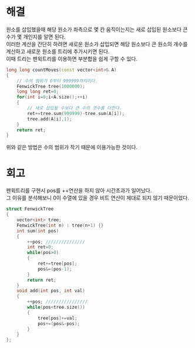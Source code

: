 # 해결 
원소를 삽입했을때 해당 원소가 좌측으로 몇 칸 움직이는지는 새로 삽입된 원소보다 큰 수가 몇 개인지를 알면 된다.  
이러한 계산을 간단히 하려면 새로운 원소가 삽입되면 해당 원소보다 큰 원소의 개수를 계산하고 새로운 원소를 트리에 추가시키면 된다.  
이때 트리는 펜윅트리를 이용하면 부분합을 쉽게 구할 수 있다.  
```c++
long long countMoves(const vector<int>& A)
{
    // 수의 범위가 0부터 999999까지이다.  
    FenwickTree tree(1000000);
    long long ret=0;
    for(int i=0;i<A.size();++i)
    {
        // 새로 삽입될 수보다 큰 수의 갯수를 더한다.  
        ret+=tree.sum(999999)-tree.sum(A[i]);
        tree.add(A[i],1);
    }
    return ret;
}
```
위와 같은 방법은 수의 범위가 작기 때문에 이용가능한 것이다.  

# 회고 
펜윅트리를 구현시 pos를 ++연산을 하지 않아 시간초과가 일어났다.  
그 이유를 분석해보니 0이 수열에 있을 경우 비트 연산이 제대로 되지 않기 때문이었다.  
```c++
struct FenwickTree 
{
    vector<int> tree;
    FenwickTree(int n) : tree(n+1) {}
    int sum(int pos) 
    {
        ++pos; ///////////////
        int ret=0;
        while(pos>0) 
        {
            ret+=tree[pos];
            pos&=(pos-1);
        }
        return ret;
    }
    void add(int pos, int val) 
    {
        ++pos; ////////////////
        while(pos<tree.size()) 
        {
            tree[pos]+=val;
            pos+=(pos&-pos);
        }
    }
};
```

